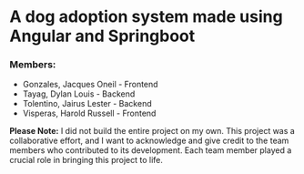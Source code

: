 # A dog adoption system made using Angular and Springboot

### Members:
- Gonzales, Jacques Oneil - Frontend
- Tayag, Dylan Louis - Backend
- Tolentino, Jairus Lester - Backend
- Visperas, Harold Russell - Frontend

**Please Note:** I did not build the entire project on my own. This project was a collaborative effort, and I want to acknowledge and give credit to the team members who contributed to its development. Each team member played a crucial role in bringing this project to life.
